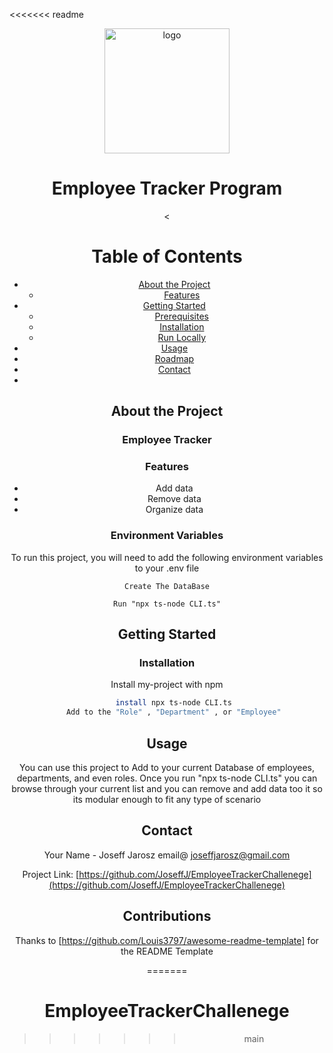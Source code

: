 <<<<<<< readme
<!--
Hey, thanks for using the awesome-readme-template template.  
If you have any enhancements, then fork this project and create a pull request 
or just open an issue with the label "enhancement".

Don't forget to give this project a star for additional support ;)
Maybe you can mention me or this repo in the acknowledgements too
-->

<!--
This README is a slimmed down version of the original one.
Removed sections:
- Screenshots
- Running Test
- Deployment
- FAQ
- Acknowledgements
-->

<div align="center">

  <img src="assets/logo.png" alt="logo" width="200" height="auto" />
  <h1>Employee Tracker Program</h1>
  


  
<!-- Badges -->
<
<br />

<!-- Table of Contents -->
# Table of Contents

- [About the Project](#about-the-project)
  * [Features](#features)
- [Getting Started](#getting-started)
  * [Prerequisites](#prerequisites)
  * [Installation](#installation)
  * [Run Locally](#run-locally)
- [Usage](#usage)
- [Roadmap](#roadmap)
- [Contact](#contact)
-
  

<!-- About the Project -->
## About the Project
 
 ### Employee Tracker



<!-- Features -->
### Features

- Add data
- Remove data
- Organize data




<!-- Env Variables -->
### Environment Variables

To run this project, you will need to add the following environment variables to your .env file

`Create The DataBase`

`Run "npx ts-node CLI.ts"`

<!-- Getting Started -->
## Getting Started



<!-- Installation -->
### Installation

Install my-project with npm

```bash
   install npx ts-node CLI.ts
   Add to the "Role" , "Department" , or "Employee"
```



<!-- Usage -->
## Usage

You can use this project to Add to your current Database of employees, departments, and even roles. Once you run "npx ts-node CLI.ts" you can browse through your current list and you can remove and add data too it so its modular enough to fit any type of scenario



<!-- Contact -->
## Contact

Your Name -  Joseff Jarosz email@ joseffjarosz@gmail.com

Project Link: [https://github.com/JoseffJ/EmployeeTrackerChallenege](https://github.com/JoseffJ/EmployeeTrackerChallenege)

## Contributions
Thanks to [https://github.com/Louis3797/awesome-readme-template] for the README Template


=======
# EmployeeTrackerChallenege
>>>>>>> main
